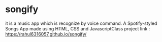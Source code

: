 # songify
it is a music app which is recognize by voice command.
A Spotify-styled Songs App made using HTML, CSS and JavascriptClass
project link : https://rahul6316057.github.io/songify/
